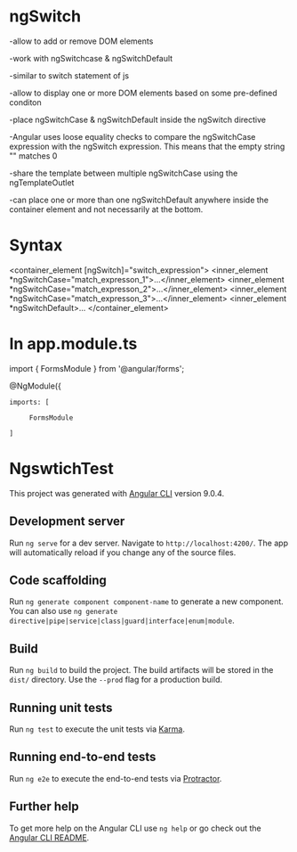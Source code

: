 ngSwitch
=========
-allow to add or remove DOM elements

-work with ngSwitchcase & ngSwitchDefault

-similar to switch statement of js

-allow to display one or more DOM elements based on some pre-defined conditon

-place ngSwitchCase & ngSwitchDefault inside the ngSwitch directive

-Angular uses loose equality checks to compare the ngSwitchCase expression with the ngSwitch expression. This means that the empty string "" matches 0

-share the template between multiple ngSwitchCase using the ngTemplateOutlet

-can place one or more than one ngSwitchDefault anywhere inside the container element and not necessarily at the bottom.

Syntax
========
<container_element [ngSwitch]="switch_expression">
    <inner_element *ngSwitchCase="match_expresson_1">...</inner_element>
    <inner_element *ngSwitchCase="match_expresson_2">...</inner_element>
    <inner_element *ngSwitchCase="match_expresson_3">...</inner_element>
    <inner_element *ngSwitchDefault>...</element>
</container_element>


In app.module.ts
===================
import { FormsModule } from '@angular/forms';


@NgModule({

    imports: [
    
         FormsModule    
         
    ]
    


# NgswtichTest

This project was generated with [Angular CLI](https://github.com/angular/angular-cli) version 9.0.4.

## Development server

Run `ng serve` for a dev server. Navigate to `http://localhost:4200/`. The app will automatically reload if you change any of the source files.

## Code scaffolding

Run `ng generate component component-name` to generate a new component. You can also use `ng generate directive|pipe|service|class|guard|interface|enum|module`.

## Build

Run `ng build` to build the project. The build artifacts will be stored in the `dist/` directory. Use the `--prod` flag for a production build.

## Running unit tests

Run `ng test` to execute the unit tests via [Karma](https://karma-runner.github.io).

## Running end-to-end tests

Run `ng e2e` to execute the end-to-end tests via [Protractor](http://www.protractortest.org/).

## Further help

To get more help on the Angular CLI use `ng help` or go check out the [Angular CLI README](https://github.com/angular/angular-cli/blob/master/README.md).
